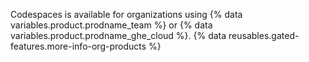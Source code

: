 Codespaces is available for organizations using {% data variables.product.prodname_team %} or {% data variables.product.prodname_ghe_cloud %}. {% data reusables.gated-features.more-info-org-products %}
